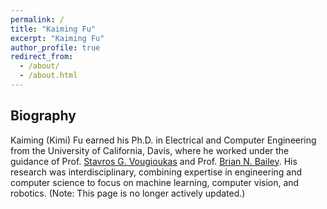 ```yaml
---
permalink: /
title: "Kaiming Fu"
excerpt: "Kaiming Fu"
author_profile: true
redirect_from: 
  - /about/
  - /about.html
---
```


Biography
-----
Kaiming (Kimi) Fu earned his Ph.D. in Electrical and Computer Engineering from the University of California, Davis, where he worked under the guidance of Prof. [Stavros G. Vougioukas](https://faculty.engineering.ucdavis.edu/vougioukas/research/lab-members/) and Prof. [Brian N. Bailey](https://baileylab.ucdavis.edu/people/index.html). His research was interdisciplinary, combining expertise in engineering and computer science to focus on machine learning, computer vision, and robotics. (Note: This page is no longer actively updated.)

